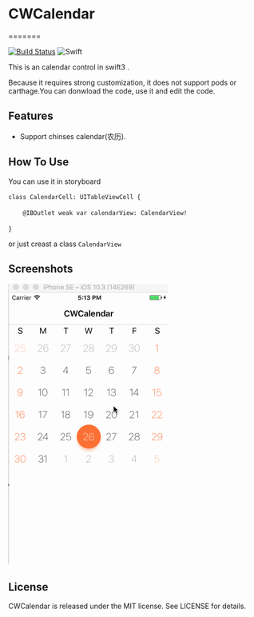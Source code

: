 # CWCalendar
=======

[![Build Status](https://travis-ci.org/shinancao/ImageCycleScrollView.svg?branch=master)](https://travis-ci.org/shinancao/ImageCycleScrollView)
![Swift](https://img.shields.io/badge/Swift-3.0-orange.svg)

This is an calendar control in swift3 .

Because it requires strong customization, it does not support pods or carthage.You can donwload the code, use it and edit the code.


Features
--------
- Support chinses calendar(农历).


How To Use
--------
You can use  it in storyboard
```
class CalendarCell: UITableViewCell {

    @IBOutlet weak var calendarView: CalendarView!

}
```

or just creast a class ```CalendarView```

Screenshots
-----------

<img src="https://github.com/BigWilliamChan/CWCalendar/blob/master/Screenshots.gif?raw=true">


License
-------

CWCalendar is released under the MIT license. See LICENSE for details.



